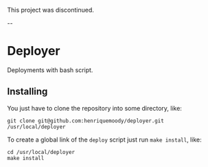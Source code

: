 This project was discontinued.

--

Deployer
========

Deployments with bash script.

Installing
----------

You just have to clone the repository into some directory, like:

    git clone git@github.com:henriquemoody/deployer.git /usr/local/deployer

To create a global link of the `deploy` script just run `make install`, like:

    cd /usr/local/deployer
    make install
